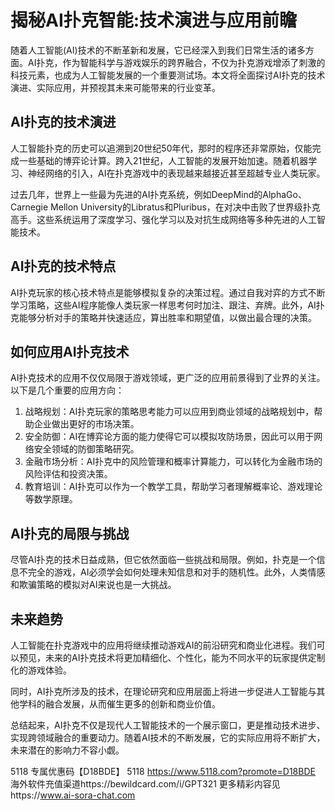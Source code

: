 # 揭秘AI扑克智能:技术演进与应用前瞻

随着人工智能(AI)技术的不断革新和发展，它已经深入到我们日常生活的诸多方面。AI扑克，作为智能科学与游戏娱乐的跨界融合，不仅为扑克游戏增添了刺激的科技元素，也成为人工智能发展的一个重要测试场。本文将全面探讨AI扑克的技术演进、实际应用，并预视其未来可能带来的行业变革。

## AI扑克的技术演进

人工智能扑克的历史可以追溯到20世纪50年代，那时的程序还非常原始，仅能完成一些基础的博弈论计算。跨入21世纪，人工智能的发展开始加速。随着机器学习、神经网络的引入，AI在扑克游戏中的表现越来越接近甚至超越专业人类玩家。

过去几年，世界上一些最为先进的AI扑克系统，例如DeepMind的AlphaGo、Carnegie Mellon University的Libratus和Pluribus，在对决中击败了世界级扑克高手。这些系统运用了深度学习、强化学习以及对抗生成网络等多种先进的人工智能技术。

## AI扑克的技术特点

AI扑克玩家的核心技术特点是能够模拟复杂的决策过程。通过自我对弈的方式不断学习策略，这些AI程序能像人类玩家一样思考何时加注、跟注、弃牌。此外，AI扑克能够分析对手的策略并快速适应，算出胜率和期望值，以做出最合理的决策。

## 如何应用AI扑克技术

AI扑克技术的应用不仅仅局限于游戏领域，更广泛的应用前景得到了业界的关注。以下是几个重要的应用方向：

1. 战略规划：AI扑克玩家的策略思考能力可以应用到商业领域的战略规划中，帮助企业做出更好的市场决策。
2. 安全防御：AI在博弈论方面的能力使得它可以模拟攻防场景，因此可以用于网络安全领域的防御策略研究。
3. 金融市场分析：AI扑克中的风险管理和概率计算能力，可以转化为金融市场的风险评估和投资决策。
4. 教育培训：AI扑克可以作为一个教学工具，帮助学习者理解概率论、游戏理论等数学原理。

## AI扑克的局限与挑战

尽管AI扑克的技术日益成熟，但它依然面临一些挑战和局限。例如，扑克是一个信息不完全的游戏，AI必须学会如何处理未知信息和对手的随机性。此外，人类情感和欺骗策略的模拟对AI来说也是一大挑战。

## 未来趋势

人工智能在扑克游戏中的应用将继续推动游戏AI的前沿研究和商业化进程。我们可以预见，未来的AI扑克技术将更加精细化、个性化，能为不同水平的玩家提供定制化的游戏体验。

同时，AI扑克所涉及的技术，在理论研究和应用层面上将进一步促进人工智能与其他学科的融合发展，从而催生更多的创新和商业价值。

总结起来，AI扑克不仅是现代人工智能技术的一个展示窗口，更是推动技术进步、实现跨领域融合的重要动力。随着AI技术的不断发展，它的实际应用将不断扩大，未来潜在的影响力不容小觑。

5118   专属优惠码【D18BDE】
5118 https://www.5118.com?promote=D18BDE
海外软件充值渠道https://bewildcard.com/i/GPT321
更多精彩内容见https://www.ai-sora-chat.com
